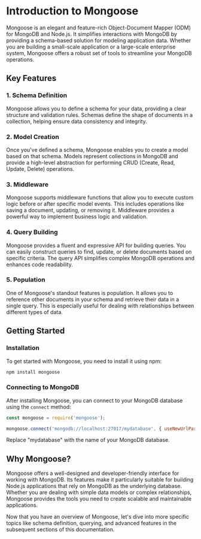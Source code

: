 # Introduction to Mongoose

Mongoose is an elegant and feature-rich Object-Document Mapper (ODM) for MongoDB and Node.js. It simplifies interactions with MongoDB by providing a schema-based solution for modeling application data. Whether you are building a small-scale application or a large-scale enterprise system, Mongoose offers a robust set of tools to streamline your MongoDB operations.

## Key Features

### 1. Schema Definition

Mongoose allows you to define a schema for your data, providing a clear structure and validation rules. Schemas define the shape of documents in a collection, helping ensure data consistency and integrity.

### 2. Model Creation

Once you've defined a schema, Mongoose enables you to create a model based on that schema. Models represent collections in MongoDB and provide a high-level abstraction for performing CRUD (Create, Read, Update, Delete) operations.

### 3. Middleware

Mongoose supports middleware functions that allow you to execute custom logic before or after specific model events. This includes operations like saving a document, updating, or removing it. Middleware provides a powerful way to implement business logic and validation.

### 4. Query Building

Mongoose provides a fluent and expressive API for building queries. You can easily construct queries to find, update, or delete documents based on specific criteria. The query API simplifies complex MongoDB operations and enhances code readability.

### 5. Population

One of Mongoose's standout features is population. It allows you to reference other documents in your schema and retrieve their data in a single query. This is especially useful for dealing with relationships between different types of data.

## Getting Started

### Installation

To get started with Mongoose, you need to install it using npm:

```bash
npm install mongoose
```

### Connecting to MongoDB

After installing Mongoose, you can connect to your MongoDB database using the `connect` method:

```javascript
const mongoose = require('mongoose');

mongoose.connect('mongodb://localhost:27017/mydatabase', { useNewUrlParser: true, useUnifiedTopology: true });
```

Replace "mydatabase" with the name of your MongoDB database.

## Why Mongoose?

Mongoose offers a well-designed and developer-friendly interface for working with MongoDB. Its features make it particularly suitable for building Node.js applications that rely on MongoDB as the underlying database. Whether you are dealing with simple data models or complex relationships, Mongoose provides the tools you need to create scalable and maintainable applications.

Now that you have an overview of Mongoose, let's dive into more specific topics like schema definition, querying, and advanced features in the subsequent sections of this documentation.